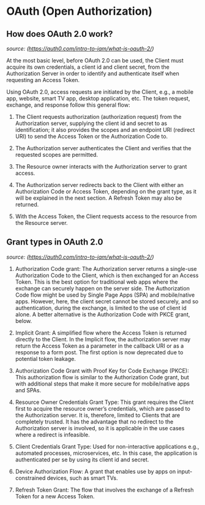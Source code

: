 # OAuth (Open Authorization)

## How does OAuth 2.0 work?

_source: (https://auth0.com/intro-to-iam/what-is-oauth-2/)_

At the most basic level, before OAuth 2.0 can be used, the Client must acquire
its own credentials, a client id and client secret, from the Authorization
Server in order to identify and authenticate itself when requesting an Access
Token. 

Using OAuth 2.0, access requests are initiated by the Client, e.g., a mobile
app, website, smart TV app, desktop application, etc. The token request,
  exchange, and response follow this general flow:

  1. The Client requests authorization (authorization request) from the Authorization
  server, supplying the client id and secret to as identification; it also
  provides the scopes and an endpoint URI (redirect URI) to send the Access Token
  or the Authorization Code to.

  2. The Authorization server authenticates the Client and verifies that the
  requested scopes are permitted. 

  3. The Resource owner interacts with the Authorization server to grant access.

  4. The Authorization server redirects back to the Client with either an
  Authorization Code or Access Token, depending on the grant type, as it will be
  explained in the next section. A Refresh Token may also be returned.

  5. With the Access Token, the Client requests access to the resource from the
  Resource server.

## Grant types in OAuth 2.0

_source: (https://auth0.com/intro-to-iam/what-is-oauth-2/)_

1. Authorization Code grant: The Authorization server returns a single-use
   Authorization Code to the Client, which is then exchanged for an Access
   Token.  This is the best option for traditional web apps where the exchange
   can securely happen on the server side. The Authorization Code flow might be
   used by Single Page Apps (SPA) and mobile/native apps. However, here, the
   client secret cannot be stored securely, and so authentication, during the
   exchange, is limited to the use of client id alone. A better alternative is
   the Authorization Code with PKCE grant, below.  

2. Implicit Grant: A simplified flow where the Access Token is returned directly
   to the Client. In the Implicit flow, the authorization server may return the
   Access Token as a parameter in the callback URI or as a response to a form
   post. The first option is now deprecated due to potential token leakage.

3. Authorization Code Grant with Proof Key for Code Exchange (PKCE): This
   authorization flow is similar to the Authorization Code grant, but with
                                                                     additional
                                                                     steps that
                                                                     make it
                                                                     more secure
                                                                     for
                                                                     mobile/native
                                                                     apps and
                                                                     SPAs.

5. Resource Owner Credentials Grant Type: This grant requires the Client first
   to acquire the resource owner’s credentials, which are passed to the
   Authorization server. It is, therefore, limited to Clients that are
   completely trusted. It has the advantage that no redirect to the
   Authorization server is involved, so it is applicable in the use cases where
   a redirect is infeasible.

5. Client Credentials Grant Type: Used for non-interactive applications e.g.,
   automated processes, microservices, etc. In this case, the application is
   authenticated per se by using its client id and secret.

6. Device Authorization Flow: A grant that enables use by apps on
   input-constrained devices, such as smart TVs.

7. Refresh Token Grant: The flow that involves the exchange of a Refresh Token
   for a new Access Token.




